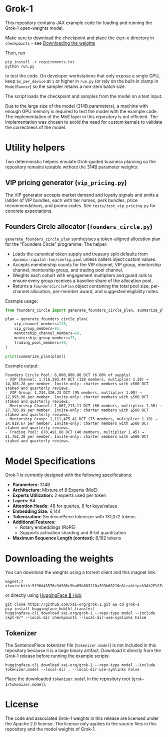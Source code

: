 # Grok-1

This repository contains JAX example code for loading and running the Grok-1
open-weights model.

Make sure to download the checkpoint and place the `ckpt-0` directory in
`checkpoints` - see [Downloading the weights](#downloading-the-weights)

Then, run

```shell
pip install -r requirements.txt
python run.py
```

to test the code. On developer workstations that only expose a single GPU, keep
`bs_per_device` at `1` or higher in `run.py` (or rely on the built-in clamp in
`ModelRunner`) so the sampler retains a non-zero batch size.

The script loads the checkpoint and samples from the model on a test input.

Due to the large size of the model (314B parameters), a machine with enough GPU
memory is required to test the model with the example code. The implementation
of the MoE layer in this repository is not efficient. The implementation was
chosen to avoid the need for custom kernels to validate the correctness of the
model.

# Utility helpers

Two deterministic helpers emulate Grok-guided business planning so the
repository remains testable without the 314B parameter weights:

## VIP pricing generator (`vip_pricing.py`)

The VIP generator accepts market demand and loyalty signals and emits a ladder
of VIP bundles, each with tier names, perk bundles, price recommendations, and
promo codes. See `tests/test_vip_pricing.py` for concrete expectations.

## Founders Circle allocator (`founders_circle.py`)

`generate_founders_circle_plan` synthesises a token-aligned allocation plan for
the “Founders Circle” programme. The helper:

- Loads the canonical token supply and treasury split defaults from
  `dynamic-capital-ton/config.yaml` unless callers inject custom values.
- Accepts membership counts for the VIP channel, VIP group, mentorship channel,
  mentorship group, and trading pool channel.
- Weights each cohort with engagement multipliers and guard rails to ensure
  every group receives a baseline share of the allocation pool.
- Returns a `FoundersCirclePlan` object containing the total pool size,
  per-channel allocation, per-member award, and suggested eligibility notes.

Example usage:

```python
from founders_circle import generate_founders_circle_plan, summarize_plan

plan = generate_founders_circle_plan(
    vip_channel_members=120,
    vip_group_members=95,
    mentorship_channel_members=60,
    mentorship_group_members=75,
    trading_pool_members=40,
)

print(summarize_plan(plan))
```

Example output:

```
Founders Circle Pool: 6,000,000.00 DCT (6.00% of supply)
- VIP Channel: 1,716,393.44 DCT (120 members, multiplier 1.20) → 14,303.28 per member. Invite-only: charter members with ≥500 DCT staked and quarterly reviews.
- VIP Group: 1,234,426.23 DCT (95 members, multiplier 1.00) → 12,993.96 per member. Invite-only: charter members with ≥500 DCT staked and quarterly reviews.
- Mentorship Channel: 1,067,213.11 DCT (60 members, multiplier 1.30) → 17,786.89 per member. Invite-only: charter members with ≥500 DCT staked and quarterly reviews.
- Mentorship Group: 1,111,475.41 DCT (75 members, multiplier 1.10) → 14,819.67 per member. Invite-only: charter members with ≥500 DCT staked and quarterly reviews.
- Trading Pool: 870,491.80 DCT (40 members, multiplier 1.45) → 21,762.30 per member. Invite-only: charter members with ≥500 DCT staked and quarterly reviews.
```

# Model Specifications

Grok-1 is currently designed with the following specifications:

- **Parameters:** 314B
- **Architecture:** Mixture of 8 Experts (MoE)
- **Experts Utilization:** 2 experts used per token
- **Layers:** 64
- **Attention Heads:** 48 for queries, 8 for keys/values
- **Embedding Size:** 6,144
- **Tokenization:** SentencePiece tokenizer with 131,072 tokens
- **Additional Features:**
  - Rotary embeddings (RoPE)
  - Supports activation sharding and 8-bit quantization
- **Maximum Sequence Length (context):** 8,192 tokens

# Downloading the weights

You can download the weights using a torrent client and this magnet link:

```
magnet:?xt=urn:btih:5f96d43576e3d386c9ba65b883210a393b68210e&tr=https%3A%2F%2Facademictorrents.com%2Fannounce.php&tr=udp%3A%2F%2Ftracker.coppersurfer.tk%3A6969&tr=udp%3A%2F%2Ftracker.opentrackr.org%3A1337%2Fannounce
```

or directly using [HuggingFace 🤗 Hub](https://huggingface.co/xai-org/grok-1):

```
git clone https://github.com/xai-org/grok-1.git && cd grok-1
pip install huggingface_hub[hf_transfer]
huggingface-cli download xai-org/grok-1 --repo-type model --include ckpt-0/* --local-dir checkpoints --local-dir-use-symlinks False
```

## Tokenizer

The SentencePiece tokenizer file (`tokenizer.model`) is not included in this
repository because it is a large binary artifact. Download it directly from the
Grok-1 release before running the example scripts:

```shell
huggingface-cli download xai-org/grok-1 --repo-type model --include tokenizer.model --local-dir . --local-dir-use-symlinks False
```

Place the downloaded `tokenizer.model` in the repository root
(`grok-1/tokenizer.model`).

# License

The code and associated Grok-1 weights in this release are licensed under the
Apache 2.0 license. The license only applies to the source files in this
repository and the model weights of Grok-1.
